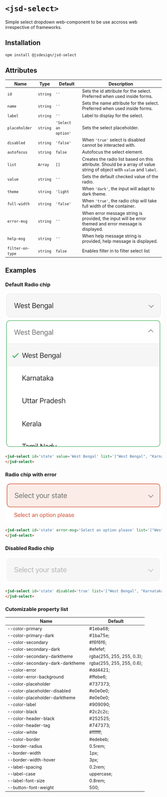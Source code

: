 # `<jsd-select>` 

Simple select dropdown web-component to be use accross web irrespective of frameworks.

## Installation

```sh
npm install @jsdesign/jsd-select
```

## Attributes

| Name | Type | Default | Description
| ---- | ---- | ------- | -----------
| `id` | `string` | `''` | Sets the id attribute for the select. Preferred when used inside forms.
| `name` | `string` | `''` | Sets the name attribute for the select. Preferred when used inside forms.
| `label` | `string` | `''` | Label to display for the select.
| `placeholder` | `string` | `'Select an option'` | Sets the select placeholder.
| `disabled` | `string` | `'false'` | When `'true'` select is disabled cannot be interacted with.
| `autofocus` | `string` | `false` | Autofocus the select element.
| `list` | `Array` | `[]` | Creates the radio list based on this attribute. Should be a array of value string of object with `value` and `label`.
| `value` | `string` | `''` | Sets the default checked value of the radio.
| `theme` | `string` | `'light` | When `'dark'`, the input will adapt to dark theme.
| `full-width` | `string` | `'false'` | When `'true'`, the  radio chip will take full width of the container.
| `error-msg` | `string` | `''` | When error message string is provided, the input will be error themed and error message is displayed.
| `help-msg` | `string` | `''` | When help message string is provided, help message is displayed.
| `filter-on-type` | `string` | `false` | Enables filter in to filter select list


## Examples

### Default Radio chip

![](images/select.png)
![](images/select-expanded.png)

```html 
<jsd-select id='state' value='West Bengal' list='["West Bengal", "Karnataka", "Uttar Pradesh", "Kerala", "Tamil Nadu", "Madhya Pradesh"]'>
</jsd-select>
```

### Radio chip with error

![](images/select-error.png)

```html 
<jsd-select id='state' error-msg='Select an option please' list='["West Bengal", "Karnataka", "Uttar Pradesh", "Kerala", "Tamil Nadu", "Madhya Pradesh"]'>
</jsd-select>
```

### Disabled Radio chip

![](images/select-disabled.png)

```html 
<jsd-select id='state' disabled='true' list='["West Bengal", "Karnataka", "Uttar Pradesh", "Kerala", "Tamil Nadu", "Madhya Pradesh"]'>
</jsd-select>
```

### Cutomizable property list

| Name | Default
| ---- | ---- 
|--color-primary | #1eba68;
|--color-primary-dark | #1ba75e;
|--color-secondary | #f6f6f6;
|--color-secondary-dark | #efefef;
|--color-secondary-darktheme | rgba(255, 255, 255, 0.3);
|--color-secondary-dark-darktheme | rgba(255, 255, 255, 0.6);
|--color-error | #dd4421;
|--color-error-background | #ffebe6;
|--color-placeholder | #737373;
|--color-placeholder-disabled | #e0e0e0;
|--color-placeholder-darktheme | #e0e0e0;
|--color-label | #909090;
|--color-black | #2c2c2c;
|--color-header-black | #252525;
|--color-header-tag | #747373;
|--color-white | #ffffff;
|--color-border | #edebeb;
|--border-radius | 0.5rem;
|--border-width | 1px;
|--border-width-hover | 3px;
|--label-spacing | 0.2rem;
|--label-case | uppercase;
|--label-font-size | 0.8rem;
|--button-font-weight | 500;
